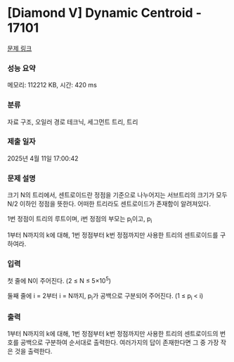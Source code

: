 # [Diamond V] Dynamic Centroid - 17101 

[문제 링크](https://www.acmicpc.net/problem/17101) 

### 성능 요약

메모리: 112212 KB, 시간: 420 ms

### 분류

자료 구조, 오일러 경로 테크닉, 세그먼트 트리, 트리

### 제출 일자

2025년 4월 11일 17:00:42

### 문제 설명

<p>크기 N의 트리에서, 센트로이드란 정점을 기준으로 나누어지는 서브트리의 크기가 모두 N/2 이하인 정점을 뜻한다. 어떠한 트리라도 센트로이드가 존재함이 알려져있다.</p>

<p>1번 정점이 트리의 루트이며, i번 정점의 부모는 p<sub>i</sub>이고, p<sub>i</sub><i이다.</p>

<p>1부터 N까지의 k에 대해, 1번 정점부터 k번 정점까지만 사용한 트리의 센트로이드를 구하여라.</p>

### 입력 

 <p>첫 줄에 N이 주어진다. (2 ≤ N ≤ 5×10<sup>5</sup>)</p>

<p>둘째 줄에 i = 2부터 i = N까지, p<sub>i</sub>가 공백으로 구분되어 주어진다. (1 ≤ p<sub>i </sub>< i)</p>

### 출력 

 <p>1부터 N까지의 k에 대해, 1번 정점부터 k번 정점까지만 사용한 트리의 센트로이드의 번호를 공백으로 구분하여 순서대로 출력한다. 여러가지의 답이 존재한다면 그 중 가장 작은 것을 출력한다.</p>

